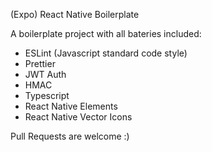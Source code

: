 (Expo) React Native Boilerplate

A boilerplate project with all bateries included:

- ESLint (Javascript standard code style)
- Prettier
- JWT Auth
- HMAC
- Typescript
- React Native Elements
- React Native Vector Icons

Pull Requests are welcome :)
